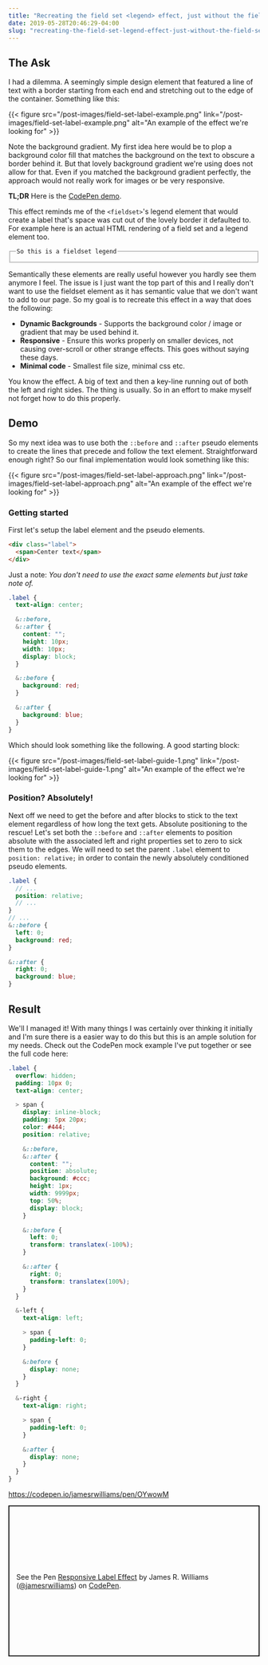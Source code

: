 ```yaml
---
title: "Recreating the field set <legend> effect, just without the field set"
date: 2019-05-28T20:46:29-04:00
slug: "recreating-the-field-set-legend-effect-just-without-the-field-set"
---
```


## The Ask

I had a dilemma. A seemingly simple design element that featured a line of text with a border starting from each end and stretching out to the edge of the container. Something like this:

{{< figure src="/post-images/field-set-label-example.png" link="/post-images/field-set-label-example.png" alt="An example of the effect we're looking for" >}}

Note the background gradient. My first idea here would be to plop a background color fill that matches the background on the text to obscure a border behind it. But that lovely background gradient we're using does not allow for that. Even if you matched the background gradient perfectly, the approach would not really work for images or be very responsive.

**TL;DR** Here is the [CodePen demo](https://codepen.io/jamesrwilliams/pen/OYwowM).

This effect reminds me of the `<fieldset>`'s legend element that would create a label that's space was cut out of the lovely border it defaulted to. For example here is an actual HTML rendering of a field set and a legend element too.

<fieldset>
    <legend> <code>So this is a fieldset legend</code> </legend>
</fieldset>

Semantically these elements are really useful however you hardly see them anymore I feel. The issue is I just want the top part of this and I really don't want to use the fieldset element as it has semantic value that we don't want to add to our page. So my goal is to recreate this effect in a way that does the following:

- **Dynamic Backgrounds** - Supports the background color / image or gradient that may be used behind it.
- **Responsive** - Ensure this works properly on smaller devices, not causing over-scroll or other strange effects. This goes without saying these days.
- **Minimal code** - Smallest file size, minimal css etc.

You know the effect. A big of text and then a key-line running out of both the left and right sides. The thing is usually. So in an effort to make myself not forget how to do this properly.

## Demo

So my next idea was to use both the `::before` and `::after` pseudo elements to create the lines that precede and follow the text element. Straightforward enough right? So our final implementation would look something like this:

{{< figure src="/post-images/field-set-label-approach.png" link="/post-images/field-set-label-approach.png" alt="An example of the effect we're looking for" >}}

### Getting started

First let's setup the label element and the pseudo elements.

```html
<div class="label">
  <span>Center text</span>
</div>
```

Just a note: _You don't need to use the exact same elements but just take note of._

```scss
.label {
  text-align: center;

  &::before,
  &::after {
    content: "";
    height: 10px;
    width: 10px;
    display: block;
  }

  &::before {
    background: red;
  }

  &::after {
    background: blue;
  }
}
```

Which should look something like the following. A good starting block:

{{< figure src="/post-images/field-set-label-guide-1.png" link="/post-images/field-set-label-guide-1.png" alt="An example of the effect we're looking for" >}}

### Position? Absolutely!

Next off we need to get the before and after blocks to stick to the text element regardless of how long the text gets. Absolute positioning to the rescue! Let's set both the `::before` and `::after` elements to position absolute with the associated left and right properties set to zero to sick them to the edges. We will need to set the parent `.label` element to `position: relative;` in order to contain the newly absolutely conditioned pseudo elements.

```scss
.label {
  // ...
  position: relative;
  // ...
}
// ...
&::before {
  left: 0;
  background: red;
}

&::after {
  right: 0;
  background: blue;
}
```

## Result

We'll I managed it! With many things I was certainly over thinking it initially and I'm sure there is a easier way to do this but this is an ample solution for my needs. Check out the CodePen mock example I've put together or see the full code here:

```scss
.label {
  overflow: hidden;
  padding: 10px 0;
  text-align: center;

  > span {
    display: inline-block;
    padding: 5px 20px;
    color: #444;
    position: relative;

    &::before,
    &::after {
      content: "";
      position: absolute;
      background: #ccc;
      height: 1px;
      width: 9999px;
      top: 50%;
      display: block;
    }

    &::before {
      left: 0;
      transform: translatex(-100%);
    }

    &::after {
      right: 0;
      transform: translatex(100%);
    }
  }

  &-left {
    text-align: left;

    > span {
      padding-left: 0;
    }

    &:before {
      display: none;
    }
  }

  &-right {
    text-align: right;

    > span {
      padding-left: 0;
    }

    &:after {
      display: none;
    }
  }
}
```

https://codepen.io/jamesrwilliams/pen/OYwowM

<p class="codepen" data-height="303" data-theme-id="dark" data-default-tab="result" data-user="jamesrwilliams" data-slug-hash="OYwowM" style="height: 303px; box-sizing: border-box; display: flex; align-items: center; justify-content: center; border: 2px solid; margin: 1em 0; padding: 1em;" data-pen-title="Responsive Label Effect">
  <span>See the Pen <a href="https://codepen.io/jamesrwilliams/pen/OYwowM/">
  Responsive Label Effect</a> by James R. Williams (<a href="https://codepen.io/jamesrwilliams">@jamesrwilliams</a>)
  on <a href="https://codepen.io">CodePen</a>.</span>
</p>
<script async src="https://static.codepen.io/assets/embed/ei.js"></script>
